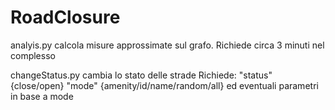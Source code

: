 # RoadClosure

analyis.py calcola misure approssimate sul grafo. Richiede circa 3 minuti nel complesso

changeStatus.py cambia lo stato delle strade
Richiede:
"status" {close/open}
"mode" {amenity/id/name/random/all}
ed eventuali parametri in base a mode
